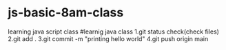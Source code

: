 # js-basic-8am-class
learning java script class
#learnig java class
1.git status check(check files)
2.git add .
3.git commit -m "printing hello world"
4.git push origin main
